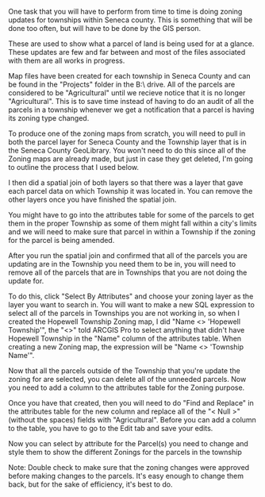 One task that you will have to perform from time to time is doing zoning updates for townships within Seneca county. This is something that will be done too often, but will have to be done by the GIS person.

These are used to show what a parcel of land is being used for at a glance. These updates are few and far between and most of the files
associated with them are all works in progress. 

Map files have been created for each township in Seneca County and can be found in the "Projects" folder in the B:\ drive. All of the parcels are considered to be "Agricultural" until we recieve notice that it is no longer "Agricultural". This is to save time instead of having to do an audit of all the parcels in a township whenever we get a notification that a parcel is having its zoning type changed.

To produce one of the zoning maps from scratch, you will need to pull in both the parcel layer for Seneca County and the Township layer
that is in the Seneca County GeoLibrary. You won't need to do this since all of the Zoning maps are already made, but just in case they get deleted, I'm going to outline the process that I used below.

I then did a spatial join of both layers so that there was a layer that gave each parcel data on which Township it was located in. You can remove the other layers once you have finished the spatial join. 

You might have to go into the attributes table for some of the parcels to get them in the proper Township as some of them might fall within a city's limits and we will need to make sure that parcel in within a Township if the zoning for the parcel is being amended. 

After you run the spatial join and confirmed that all of the parcels you are updating are in the Township you need them to be in, you will need to remove all of the parcels that are in Townships that you are not doing the update for. 

To do this, click "Select By Attributes" and choose your zoning layer as the layer you want to search in. You will want to make a new SQL expression to select all of the parcels in Townships you are not working in, so when I created the Hopewell Township Zoning map, I did "Name <> 'Hopewell Township'", the "<>" told ARCGIS Pro to select anything that didn't have Hopewell Township in the "Name" column of the attributes table. When creating a new Zoning map, the expression will be "Name <> 'Township Name'".

Now that all the parcels outside of the Township that you're update the zoning for are selected, you can delete all of the unneeded parcels. Now you need to add a column to the attributes table for the Zoning purpose. 

Once you have that created, then you will need to do "Find and Replace" in the attributes table for the new column and replace all of the "< Null >" (without the spaces) fields with "Agricultural". Before you can add a column to the table, you have to go to the Edit tab and save your edits.
  
Now you can select by attribute for the Parcel(s) you need to change and style them to show the different Zonings for the parcels in the township

Note: Double check to make sure that the zoning changes were approved before making changes to the parcels. It's easy enough to change them back, but for the sake of efficiency, it's best to do.
